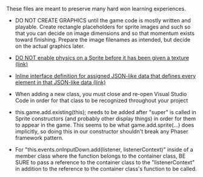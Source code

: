 These files are meant to preserve many hard won learning experiences.

* DO NOT CREATE GRAPHICS until the game code is mostly written and playable. Create rectangle placeholders for sprite images and such so that you can decide on image dimensions and so that momentum exists toward finishing. Prepare the image filenames as intended, but decide on the actual graphics later.


* [DO NOT enable physics on a Sprite before it has been given a texture (link)](Enable-Physics-AFTER-LoadTexture.md)


* [Inline interface definition for assigned JSON-like data that defines every element in that JSON-like data (link)](Inline-Definition-JSON-data.md)


* When adding a new class, you must close and re-open Visual Studio Code in order for that class to be recognized throughout your project


* this.game.add.existing(this); needs to be added after "super" is called in Sprite constructors (and probably other display things) in order for them to appear in the game. This seems to be what game.add.sprite(...) does implicitly, so doing this in our constructor shouldn't break any Phaser framework pattern.


* For "this.events.onInputDown.add(listener, listenerContext)" inside of a member class where the function belongs to the container class, BE SURE to pass a reference to the container class to the "listenerContext" in addition to the reference to the container class's function to be called.
